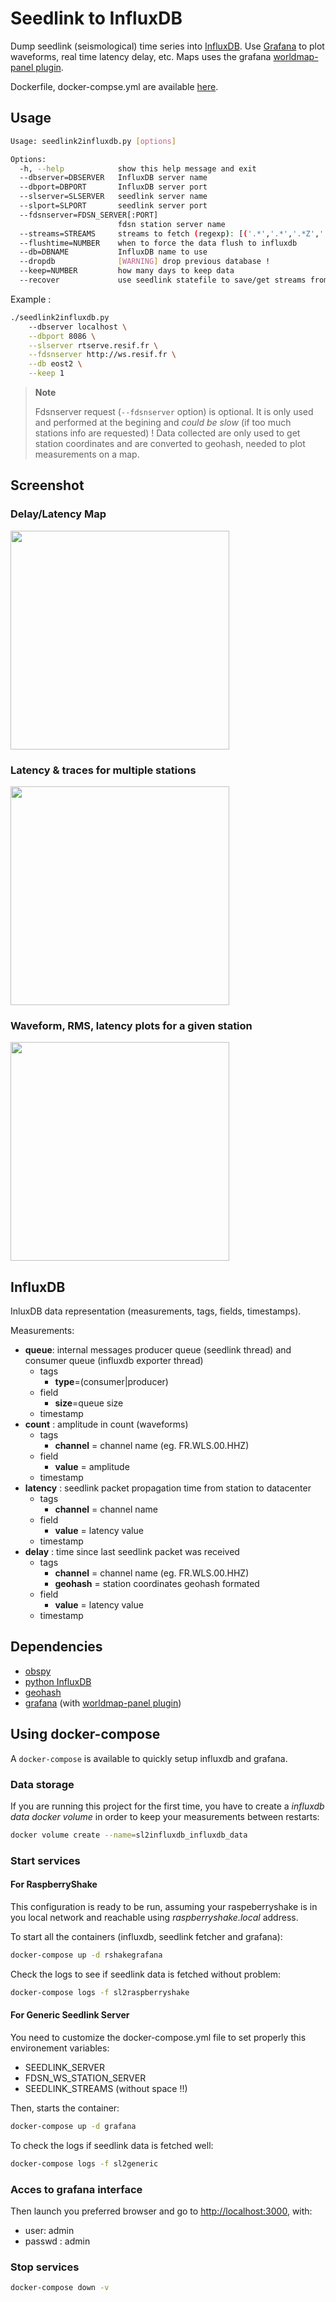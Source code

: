 # Seedlink to InfluxDB

Dump seedlink (seismological) time series into [InfluxDB](https://influxdata.com). Use
[Grafana](http://grafana.org) to plot waveforms, real time latency delay, etc. Maps uses
the grafana [worldmap-panel plugin](https://github.com/grafana/worldmap-panel).

Dockerfile, docker-compse.yml are available [here](https://github.com/marcopovitch/sl2influxdb/blob/master/docker/README.md).

## Usage

```bash
Usage: seedlink2influxdb.py [options]

Options:
  -h, --help            show this help message and exit
  --dbserver=DBSERVER   InfluxDB server name
  --dbport=DBPORT       InfluxDB server port
  --slserver=SLSERVER   seedlink server name
  --slport=SLPORT       seedlink server port
  --fdsnserver=FDSN_SERVER[:PORT]
                        fdsn station server name
  --streams=STREAMS     streams to fetch (regexp): [('.*','.*','.*Z','.*')]
  --flushtime=NUMBER    when to force the data flush to influxdb
  --db=DBNAME           InfluxDB name to use
  --dropdb              [WARNING] drop previous database !
  --keep=NUMBER         how many days to keep data
  --recover             use seedlink statefile to save/get streams from last
```

Example :

```bash
./seedlink2influxdb.py
    --dbserver localhost \
    --dbport 8086 \
    --slserver rtserve.resif.fr \
    --fdsnserver http://ws.resif.fr \
    --db eost2 \
    --keep 1
```

> **Note**
>
> Fdsnserver request (`--fdsnserver` option) is optional. It is only used and performed
> at the begining and *could be slow* (if too much stations info are requested) ! Data
> collected are only used to get station coordinates and are converted to geohash,
> needed to plot measurements on a map.

## Screenshot

### Delay/Latency Map

<img src="https://cloud.githubusercontent.com/assets/4367036/22286118/6a4fa65e-e2ee-11e6-93ae-ae1b4f68a7a2.png" width="350">

### Latency & traces for multiple stations

<img src="https://cloud.githubusercontent.com/assets/4367036/12712706/95c4a38c-c8ca-11e5-8fa7-9c40bbdb8d24.png" width="350">

### Waveform, RMS, latency plots for a given station

<img src="https://cloud.githubusercontent.com/assets/4367036/12712707/95e9f498-c8ca-11e5-8115-cabb66dbf692.png" width="350">

## InfluxDB

InluxDB data representation (measurements, tags, fields, timestamps).

Measurements:

* **queue**: internal messages producer queue (seedlink thread) and consumer queue (influxdb exporter thread)
  * tags
    * **type**=(consumer|producer)
  * field
    * **size**=queue size
  * timestamp
* **count** : amplitude in count (waveforms)
  * tags
    * **channel** = channel name (eg. FR.WLS.00.HHZ)
  * field
    * **value** = amplitude
  * timestamp
* **latency** : seedlink packet propagation time from station to datacenter
  * tags
    * **channel** = channel name
  * field
    * **value** = latency value
  * timestamp
* **delay** : time since last seedlink packet was received
  * tags
    * **channel** = channel name (eg. FR.WLS.00.HHZ)
    * **geohash** = station coordinates geohash formated
  * field
    * **value** = latency value
  * timestamp

## Dependencies

* [obspy](https://github.com/obspy/obspy/wiki)
* [python InfluxDB](https://github.com/influxdata/influxdb-python)
* [geohash](https://pypi.org/project/python-geohash/)
* [grafana](http://grafana.org) (with [worldmap-panel plugin](https://github.com/grafana/worldmap-panel))

## Using docker-compose

A `docker-compose` is available to quickly setup influxdb and grafana.

### Data storage

If you are running this project for the first time, you have to create a
*influxdb data docker volume* in order to keep your measurements between restarts:

```bash
docker volume create --name=sl2influxdb_influxdb_data
```

### Start services

#### For RaspberryShake

This configuration is ready to be run, assuming your raspeberryshake is in you local
network and reachable using *raspberryshake.local* address.

To start all the containers (influxdb, seedlink fetcher and grafana):

```bash
docker-compose up -d rshakegrafana
```

Check the logs to see if seedlink data is fetched without problem:

```bash
docker-compose logs -f sl2raspberryshake
```

#### For Generic Seedlink Server

You need to customize the docker-compose.yml file to set properly this environement
variables:

* SEEDLINK_SERVER
* FDSN_WS_STATION_SERVER
* SEEDLINK_STREAMS (without space !!)

Then, starts the container:

```bash
docker-compose up -d grafana
```

To check the logs if seedlink data is fetched well:

```bash
docker-compose logs -f sl2generic
```

### Acces to grafana interface

Then launch you preferred browser and go to
[http://localhost:3000](http://localhost:3000), with:

* user: admin
* passwd : admin

### Stop services

```bash
docker-compose down -v
```
